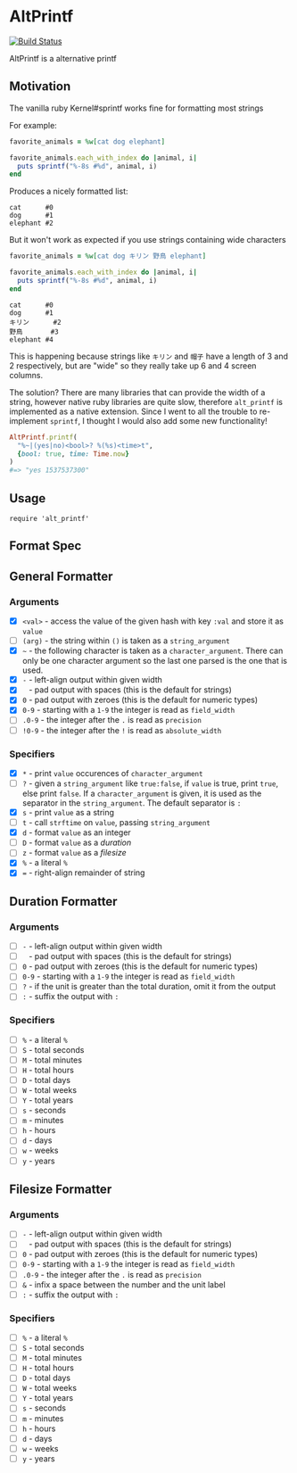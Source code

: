 # AltPrintf
[![Build Status](https://travis-ci.org/zashoku/alt_printf.svg?branch=master)](https://travis-ci.org/zashoku/alt_printf)

AltPrintf is a alternative printf

## Motivation

The vanilla ruby Kernel#sprintf works fine for formatting most strings

For example:
```ruby
favorite_animals = %w[cat dog elephant]

favorite_animals.each_with_index do |animal, i|
  puts sprintf("%-8s #%d", animal, i)
end
```

Produces a nicely formatted list:

```
cat      #0
dog      #1
elephant #2
```

But it won't work as expected if you use strings containing wide characters

```ruby
favorite_animals = %w[cat dog キリン 野鳥 elephant]

favorite_animals.each_with_index do |animal, i|
  puts sprintf("%-8s #%d", animal, i)
end
```

```
cat      #0
dog      #1
キリン      #2
野鳥       #3
elephant #4
```

This is happening because strings like `キリン` and `帽子` have a length of 3
and 2 respectively, but are "wide" so they really take up 6 and 4 screen
columns.

The solution?  There are many libraries that can provide the width of a string,
however native ruby libraries are quite slow, therefore `alt_printf` is
implemented as a native extension.  Since I went to all the trouble to
re-implement `sprintf`, I thought I would also add some new functionality!

```ruby
AltPrintf.printf(
  "%~|(yes|no)<bool>? %(%s)<time>t",
  {bool: true, time: Time.now}
)
#=> "yes 1537537300"
```

## Usage

`require 'alt_printf'`

## Format Spec

## General Formatter

### Arguments
- [x] `<val>` - access the value of the given hash with key `:val` and store it as `value`
- [ ] `(arg)` - the string within `()` is taken as a `string_argument`
- [x] `~`     - the following character is taken as a `character_argument`.  There can only be one character argument so the last one parsed is the one that is used.
- [x] `-`     - left-align output within given width
- [x] ` `     - pad output with spaces (this is the default for strings)
- [x] `0`     - pad output with zeroes (this is the default for numeric types)
- [x] `0-9`   - starting with a `1-9` the integer is read as `field_width`
- [ ] `.0-9`  - the integer after the `.` is read as `precision`
- [ ] `!0-9`  - the integer after the `!` is read as `absolute_width`

### Specifiers
- [x] `*`     - print `value` occurences of `character_argument`
- [ ] `?`     - given a `string_argument` like `true:false`, if `value` is true, print `true`, else print `false`.  If a `character_argument` is given, it is used as the separator in the `string_argument`.  The default separator is `:`
- [x] `s`     - print `value` as a string
- [ ] `t`     - call `strftime` on `value`, passing `string_argument`
- [x] `d`     - format `value` as an integer
- [ ] `D`     - format `value` as a *duration*
- [ ] `z`     - format `value` as a *filesize*
- [x] `%`     - a literal `%`
- [x] `=`     - right-align remainder of string

## Duration Formatter

### Arguments
- [ ] `-`     - left-align output within given width
- [ ] ` `     - pad output with spaces (this is the default for strings)
- [ ] `0`     - pad output with zeroes (this is the default for numeric types)
- [ ] `0-9`   - starting with a `1-9` the integer is read as `field_width`
- [ ] `?`     - if the unit is greater than the total duration, omit it from the output
- [ ] `:`     - suffix the output with `:`

### Specifiers
- [ ] `%`     - a literal `%`
- [ ] `S`     - total seconds
- [ ] `M`     - total minutes
- [ ] `H`     - total hours
- [ ] `D`     - total days
- [ ] `W`     - total weeks
- [ ] `Y`     - total years
- [ ] `s`     - seconds
- [ ] `m`     - minutes
- [ ] `h`     - hours
- [ ] `d`     - days
- [ ] `w`     - weeks
- [ ] `y`     - years

## Filesize Formatter

### Arguments
- [ ] `-`     - left-align output within given width
- [ ] ` `     - pad output with spaces (this is the default for strings)
- [ ] `0`     - pad output with zeroes (this is the default for numeric types)
- [ ] `0-9`   - starting with a `1-9` the integer is read as `field_width`
- [ ] `.0-9`  - the integer after the `.` is read as `precision`
- [ ] `&`     - infix a space between the number and the unit label
- [ ] `:`     - suffix the output with `:`

### Specifiers
- [ ] `%`     - a literal `%`
- [ ] `S`     - total seconds
- [ ] `M`     - total minutes
- [ ] `H`     - total hours
- [ ] `D`     - total days
- [ ] `W`     - total weeks
- [ ] `Y`     - total years
- [ ] `s`     - seconds
- [ ] `m`     - minutes
- [ ] `h`     - hours
- [ ] `d`     - days
- [ ] `w`     - weeks
- [ ] `y`     - years
